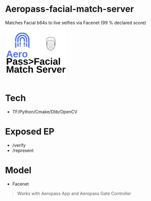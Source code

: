 # Aeropass-facial-match-server
Matches Facial b64s to live selfies via Facenet (99 % declared score)

<img src="aeropassfacialmatchserver.png" width="200">

# Tech
-  TF/Python/Cmake/Dlib/OpenCV

  
# Exposed EP
- /verify
- /represent

# Model 
- Facenet 



> Works with Aeropass App and Aeropass Gate Controller
  
